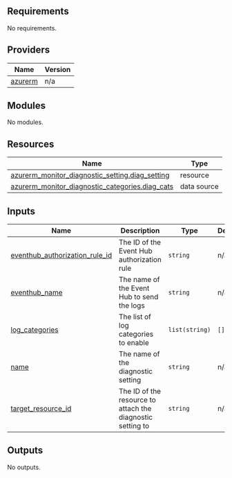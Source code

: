 ## Requirements

No requirements.

## Providers

| Name | Version |
|------|---------|
| <a name="provider_azurerm"></a> [azurerm](#provider\_azurerm) | n/a |

## Modules

No modules.

## Resources

| Name | Type |
|------|------|
| [azurerm_monitor_diagnostic_setting.diag_setting](https://registry.terraform.io/providers/hashicorp/azurerm/latest/docs/resources/monitor_diagnostic_setting) | resource |
| [azurerm_monitor_diagnostic_categories.diag_cats](https://registry.terraform.io/providers/hashicorp/azurerm/latest/docs/data-sources/monitor_diagnostic_categories) | data source |

## Inputs

| Name | Description | Type | Default | Required |
|------|-------------|------|---------|:--------:|
| <a name="input_eventhub_authorization_rule_id"></a> [eventhub\_authorization\_rule\_id](#input\_eventhub\_authorization\_rule\_id) | The ID of the Event Hub authorization rule | `string` | n/a | yes |
| <a name="input_eventhub_name"></a> [eventhub\_name](#input\_eventhub\_name) | The name of the Event Hub to send the logs | `string` | n/a | yes |
| <a name="input_log_categories"></a> [log\_categories](#input\_log\_categories) | The list of log categories to enable | `list(string)` | `[]` | no |
| <a name="input_name"></a> [name](#input\_name) | The name of the diagnostic setting | `string` | n/a | yes |
| <a name="input_target_resource_id"></a> [target\_resource\_id](#input\_target\_resource\_id) | The ID of the resource to attach the diagnostic setting to | `string` | n/a | yes |

## Outputs

No outputs.
